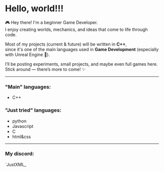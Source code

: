 # Hello, world!!!

🎮 Hey there! I'm a beginner Game Developer.  
I enjoy creating worlds, mechanics, and ideas that come to life through code.  

Most of my projects (current & future) will be written in **C++**,  
since it's one of the main languages used in **Game Development** (especially with Unreal Engine 🚀).  

I’ll be posting experiments, small projects, and maybe even full games here.  
Stick around — there’s more to come! ✨

---

### "Main" languages:
- C++

### "Just tried" languages:
- python 
- Javascript
- C
- html&css
---

### My discord:
`JustXML_

